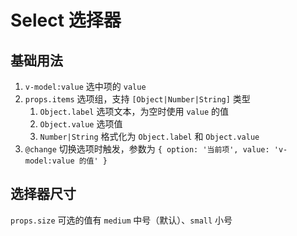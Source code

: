 # Select 选择器

## 基础用法

1. `v-model:value` 选中项的 `value`
1. `props.items` 选项组，支持 `[Object|Number|String]` 类型
   1. `Object.label` 选项文本，为空时使用 `value` 的值
   2. `Object.value` 选项值
   3. `Number|String` 格式化为 `Object.label` 和 `Object.value`
1. `@change` 切换选项时触发，参数为 `{ option: '当前项', value: 'v-model:value 的值' }`

<preview path="./demos/basic.vue"></preview>

<!--@include: @/component/@parts/props-native.md-->

<preview path="./demos/native.vue"></preview>

## 选择器尺寸

`props.size` 可选的值有 `medium` 中号（默认）、`small` 小号

<preview path="./demos/size.vue"></preview>
